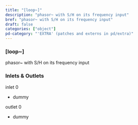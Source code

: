 ```yaml
---
title: "[loop~]"
description: "phasor~ with S/H on its frequency input"
bref: "phasor~ with S/H on its frequency input"
draft: false
categories: ["object"]
pd-category: "'EXTRA' (patches and externs in pd/extra)"
---
```


### [loop~]

phasor~ with S/H on its frequency input

### Inlets & Outlets

inlet 0

 - dummy

outlet 0

 - dummy
 
